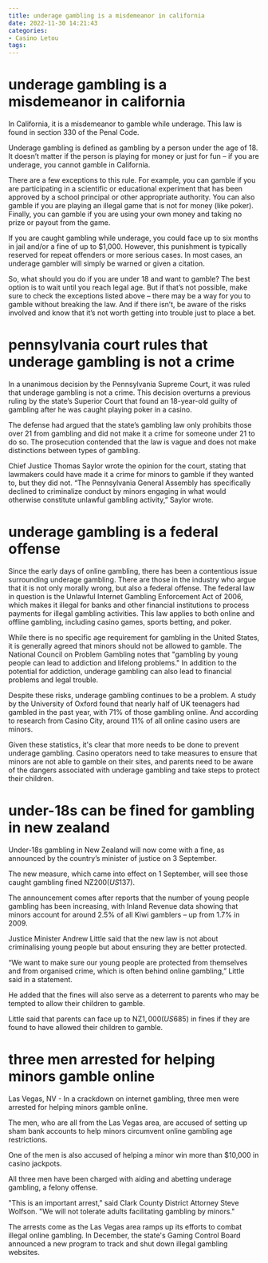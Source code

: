 ```yaml
---
title: underage gambling is a misdemeanor in california
date: 2022-11-30 14:21:43
categories:
- Casino Letou
tags:
---
```



#  underage gambling is a misdemeanor in california

In California, it is a misdemeanor to gamble while underage. This law is found in section 330 of the Penal Code.

Underage gambling is defined as gambling by a person under the age of 18. It doesn’t matter if the person is playing for money or just for fun – if you are underage, you cannot gamble in California.

There are a few exceptions to this rule. For example, you can gamble if you are participating in a scientific or educational experiment that has been approved by a school principal or other appropriate authority. You can also gamble if you are playing an illegal game that is not for money (like poker). Finally, you can gamble if you are using your own money and taking no prize or payout from the game.

If you are caught gambling while underage, you could face up to six months in jail and/or a fine of up to $1,000. However, this punishment is typically reserved for repeat offenders or more serious cases. In most cases, an underage gambler will simply be warned or given a citation.

So, what should you do if you are under 18 and want to gamble? The best option is to wait until you reach legal age. But if that’s not possible, make sure to check the exceptions listed above – there may be a way for you to gamble without breaking the law. And if there isn’t, be aware of the risks involved and know that it’s not worth getting into trouble just to place a bet.

#  pennsylvania court rules that underage gambling is not a crime

In a unanimous decision by the Pennsylvania Supreme Court, it was ruled that underage gambling is not a crime. This decision overturns a previous ruling by the state’s Superior Court that found an 18-year-old guilty of gambling after he was caught playing poker in a casino.

The defense had argued that the state’s gambling law only prohibits those over 21 from gambling and did not make it a crime for someone under 21 to do so. The prosecution contended that the law is vague and does not make distinctions between types of gambling.

Chief Justice Thomas Saylor wrote the opinion for the court, stating that lawmakers could have made it a crime for minors to gamble if they wanted to, but they did not. “The Pennsylvania General Assembly has specifically declined to criminalize conduct by minors engaging in what would otherwise constitute unlawful gambling activity,” Saylor wrote.

#  underage gambling is a federal offense

Since the early days of online gambling, there has been a contentious issue surrounding underage gambling. There are those in the industry who argue that it is not only morally wrong, but also a federal offense. The federal law in question is the Unlawful Internet Gambling Enforcement Act of 2006, which makes it illegal for banks and other financial institutions to process payments for illegal gambling activities. This law applies to both online and offline gambling, including casino games, sports betting, and poker.

While there is no specific age requirement for gambling in the United States, it is generally agreed that minors should not be allowed to gamble. The National Council on Problem Gambling notes that "gambling by young people can lead to addiction and lifelong problems." In addition to the potential for addiction, underage gambling can also lead to financial problems and legal trouble.

Despite these risks, underage gambling continues to be a problem. A study by the University of Oxford found that nearly half of UK teenagers had gambled in the past year, with 71% of those gambling online. And according to research from Casino City, around 11% of all online casino users are minors.

Given these statistics, it's clear that more needs to be done to prevent underage gambling. Casino operators need to take measures to ensure that minors are not able to gamble on their sites, and parents need to be aware of the dangers associated with underage gambling and take steps to protect their children.

#  under-18s can be fined for gambling in new zealand

Under-18s gambling in New Zealand will now come with a fine, as announced by the country’s minister of justice on 3 September.

The new measure, which came into effect on 1 September, will see those caught gambling fined NZ$200 (US$137).

The announcement comes after reports that the number of young people gambling has been increasing, with Inland Revenue data showing that minors account for around 2.5% of all Kiwi gamblers – up from 1.7% in 2009.

Justice Minister Andrew Little said that the new law is not about criminalising young people but about ensuring they are better protected.

“We want to make sure our young people are protected from themselves and from organised crime, which is often behind online gambling,” Little said in a statement.

He added that the fines will also serve as a deterrent to parents who may be tempted to allow their children to gamble.

Little said that parents can face up to NZ$1,000 (US$685) in fines if they are found to have allowed their children to gamble.

#  three men arrested for helping minors gamble online

Las Vegas, NV - In a crackdown on internet gambling, three men were arrested for helping minors gamble online.

The men, who are all from the Las Vegas area, are accused of setting up sham bank accounts to help minors circumvent online gambling age restrictions.

One of the men is also accused of helping a minor win more than $10,000 in casino jackpots.

All three men have been charged with aiding and abetting underage gambling, a felony offense.

"This is an important arrest," said Clark County District Attorney Steve Wolfson. "We will not tolerate adults facilitating gambling by minors."

The arrests come as the Las Vegas area ramps up its efforts to combat illegal online gambling. In December, the state's Gaming Control Board announced a new program to track and shut down illegal gambling websites.